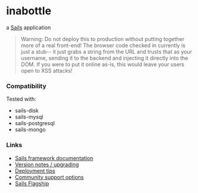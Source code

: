 # inabottle

a [Sails](http://sailsjs.com) application


> Warning: Do not deploy this to production without putting together more of a real front-end!
> The browser code checked in currently is just a stub--  it just grabs a string from the URL
> and trusts that as your username, sending it to the backend and injecting it directly into
> the DOM.  If you were to put it online as-is, this would leave your users open to XSS attacks!

### Compatibility

Tested with:
+ sails-disk
+ sails-mysql
+ sails-postgresql
+ sails-mongo


### Links

+ [Sails framework documentation](http://sailsjs.com/documentation)
+ [Version notes / upgrading](http://sailsjs.com/documentation/upgrading/to-v-1-0)
+ [Deployment tips](http://sailsjs.com/documentation/concepts/deployment)
+ [Community support options](http://sailsjs.com/support)
+ [Sails Flagship](https://flagship.sailsjs.com)
